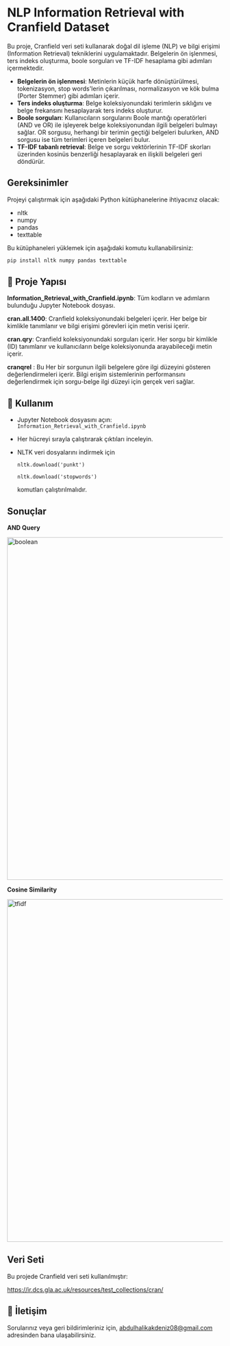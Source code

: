 # NLP Information Retrieval with Cranfield Dataset

Bu proje, Cranfield veri seti kullanarak doğal dil işleme (NLP) ve bilgi erişimi (Information Retrieval) tekniklerini uygulamaktadır. 
Belgelerin ön işlenmesi, ters indeks oluşturma, boole sorguları ve TF-IDF hesaplama gibi adımları içermektedir.

- **Belgelerin ön işlenmesi**: Metinlerin küçük harfe dönüştürülmesi, tokenizasyon, stop words'lerin çıkarılması, normalizasyon ve kök bulma (Porter Stemmer) gibi adımları içerir.
- **Ters indeks oluşturma**: Belge koleksiyonundaki terimlerin sıklığını ve belge frekansını hesaplayarak ters indeks oluşturur.
- **Boole sorguları**: Kullanıcıların sorgularını Boole mantığı operatörleri (AND ve OR) ile işleyerek belge koleksiyonundan ilgili belgeleri bulmayı sağlar. OR sorgusu, herhangi bir terimin geçtiği belgeleri bulurken, AND sorgusu ise tüm terimleri içeren belgeleri bulur. 
- **TF-IDF tabanlı retrieval**: Belge ve sorgu vektörlerinin TF-IDF skorları üzerinden kosinüs benzerliği hesaplayarak en ilişkili belgeleri geri döndürür.

## Gereksinimler
Projeyi çalıştırmak için aşağıdaki Python kütüphanelerine ihtiyacınız olacak:

- nltk
- numpy
- pandas
- texttable

Bu kütüphaneleri yüklemek için aşağıdaki komutu kullanabilirsiniz:

```sh
pip install nltk numpy pandas texttable
```

## 📁 Proje Yapısı
**Information_Retrieval_with_Cranfield.ipynb**: Tüm kodların ve adımların bulunduğu Jupyter Notebook dosyası.

**cran.all.1400**: Cranfield koleksiyonundaki belgeleri içerir. Her belge bir kimlikle tanımlanır ve bilgi erişimi görevleri için metin verisi içerir.

**cran.qry**: Cranfield koleksiyonundaki sorguları içerir. Her sorgu bir kimlikle (ID) tanımlanır ve kullanıcıların belge koleksiyonunda arayabileceği metin içerir.

**cranqrel** : Bu Her bir sorgunun ilgili belgelere göre ilgi düzeyini gösteren değerlendirmeleri içerir. Bilgi erişim sistemlerinin performansını değerlendirmek için sorgu-belge ilgi düzeyi için gerçek veri sağlar.


## 🚀 Kullanım
- Jupyter Notebook dosyasını açın: `Information_Retrieval_with_Cranfield.ipynb`

- Her hücreyi sırayla çalıştırarak çıktıları inceleyin.

- NLTK veri dosyalarını indirmek için 
  ~~~
  nltk.download('punkt')
  ~~~
  ~~~
  nltk.download('stopwords')
  ~~~
   komutları çalıştırılmalıdır.

## Sonuçlar

**AND Query**

<img src="https://github.com/AbdulhalikAkdeniz/NLP-InformationRetrieval-with-Python/assets/139945380/a40d0bb1-40ea-45a5-ac4e-007a26713b94" alt="boolean" width="800"/>
 
 
 
**Cosine Similarity**

<img src="https://github.com/AbdulhalikAkdeniz/NLP-InformationRetrieval-with-Python/assets/139945380/6f5dc3e8-9546-4cfc-9fbb-3dd1202bba9d" alt="tfidf" width="800"/>



## Veri Seti
Bu projede Cranfield veri seti kullanılmıştır:

https://ir.dcs.gla.ac.uk/resources/test_collections/cran/

## 📧 İletişim
Sorularınız veya geri bildirimleriniz için, abdulhalikakdeniz08@gmail.com adresinden bana ulaşabilirsiniz.
